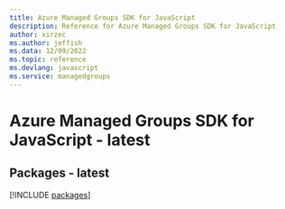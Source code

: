 ```yaml
---
title: Azure Managed Groups SDK for JavaScript
description: Reference for Azure Managed Groups SDK for JavaScript
author: xirzec
ms.author: jeffish
ms.data: 12/09/2022
ms.topic: reference
ms.devlang: javascript
ms.service: managedgroups
---
```

# Azure Managed Groups SDK for JavaScript - latest
## Packages - latest
[!INCLUDE [packages](managed-groups-index.md)]
